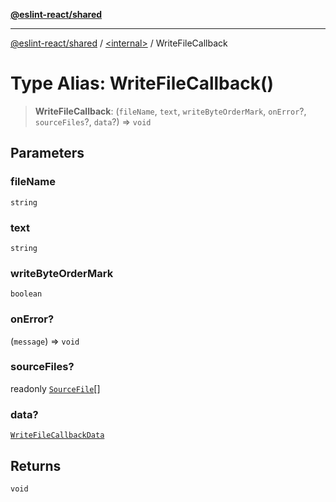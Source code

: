 [**@eslint-react/shared**](../../README.md)

***

[@eslint-react/shared](../../README.md) / [\<internal\>](../README.md) / WriteFileCallback

# Type Alias: WriteFileCallback()

> **WriteFileCallback**: (`fileName`, `text`, `writeByteOrderMark`, `onError`?, `sourceFiles`?, `data`?) => `void`

## Parameters

### fileName

`string`

### text

`string`

### writeByteOrderMark

`boolean`

### onError?

(`message`) => `void`

### sourceFiles?

readonly [`SourceFile`](../interfaces/SourceFile.md)[]

### data?

[`WriteFileCallbackData`](../interfaces/WriteFileCallbackData.md)

## Returns

`void`
